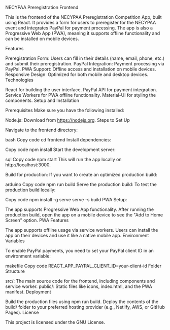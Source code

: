 NECYPAA Preregistration Frontend

This is the frontend of the NECYPAA Preregistration Competition App, built using React. It provides a form for users to preregister for the NECYPAA event and integrates PayPal for payment processing. The app is also a Progressive Web App (PWA), meaning it supports offline functionality and can be installed on mobile devices.

Features

Preregistration Form: Users can fill in their details (name, email, phone, etc.) and submit their preregistration.
PayPal Integration: Payment processing via PayPal.
PWA Support: Offline access and installation on mobile devices.
Responsive Design: Optimized for both mobile and desktop devices.
Technologies

React for building the user interface.
PayPal API for payment integration.
Service Workers for PWA offline functionality.
Material-UI for styling the components.
Setup and Installation

Prerequisites Make sure you have the following installed:

Node.js: Download from https://nodejs.org.
Steps to Set Up

Navigate to the frontend directory:

bash
Copy code
cd frontend
Install dependencies:

Copy code
npm install
Start the development server:

sql
Copy code
npm start
This will run the app locally on http://localhost:3000.

Build for production: If you want to create an optimized production build:

arduino
Copy code
npm run build
Serve the production build: To test the production build locally:

Copy code
npm install -g serve
serve -s build
PWA Setup:

The app supports Progressive Web App functionality.
After running the production build, open the app on a mobile device to see the "Add to Home Screen" option.
PWA Features

The app supports offline usage via service workers.
Users can install the app on their devices and use it like a native mobile app.
Environment Variables

To enable PayPal payments, you need to set your PayPal client ID in an environment variable:

makefile
Copy code
REACT_APP_PAYPAL_CLIENT_ID=your-client-id
Folder Structure

src/: The main source code for the frontend, including components and service worker.
public/: Static files like icons, index.html, and the PWA manifest.
Deployment

Build the production files using npm run build.
Deploy the contents of the build/ folder to your preferred hosting provider (e.g., Netlify, AWS, or GitHub Pages).
License

This project is licensed under the GNU License.
